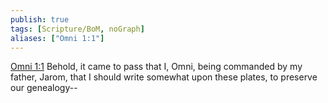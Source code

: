 ```yaml
---
publish: true
tags: [Scripture/BoM, noGraph]
aliases: ["Omni 1:1"]
---
```

[Omni 1:1](https://churchofjesuschrist.org/study/scriptures/bofm/omni/1?lang=eng&id=p1#p1) Behold, it came to pass that I, Omni, being commanded by my father, Jarom, that I should write somewhat upon these plates, to preserve our genealogy--
